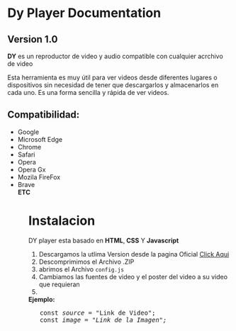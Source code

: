 
# <strong>Dy Player Documentation</strong>

## Version 1.0

<p><strong>DY</strong> es un reproductor de video y audio compatible con cualquier acrchivo de video</p>
<p>Esta herramienta es muy útil para ver videos desde diferentes lugares o dispositivos sin necesidad de tener que descargarlos y almacenarlos en cada uno. Es una forma sencilla y rápida de ver videos.<p>
  
  ## Compatibilidad:
  <ul>
    <li>Google</li>
    <li>Microsoft Edge</li>
    <li>Chrome</li>
    <li>Safari</li>
    <li>Opera</li>
    <li>Opera Gx</li>
    <li>Mozila FireFox</li>
    <li>Brave</li>
    <strong>ETC</strong>
  <ul>
    <h1>Instalacion</h1>
    <p>DY player  esta basado en <strong>HTML</strong>,<strong> CSS</strong> Y <strong>Javascript</strong></p>
    <ol type="1">
      <li>Descargamos la utlima Version desde la pagina Oficial <a href="https://aexstudio.tk/DY-Player/">Click Aqui</a></li>
      <li>Descomprimimos el Archivo .ZIP</li>
      <li>abrimos el Archivo <code>config.js</code></li>
      <li>Cambiamos las fuentes de video y el poster del video a su video que requieran<li>
    </ol>  
    <strong>Ejemplo:</strong><br>
   <pre>
   const <var>source</var> = "Link de Video";
   const <var>image<var> = "Link de la Imagen";
   </pre>

